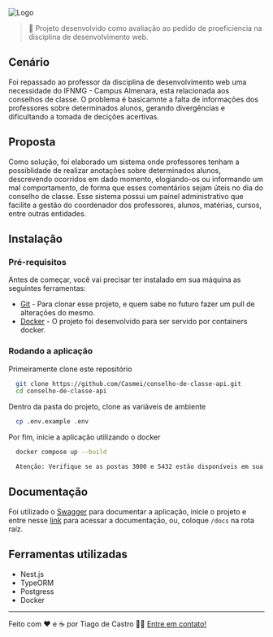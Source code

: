 ![Logo](github-images/conselho.png)

> 🔹 Projeto desenvolvido como avaliação ao pedido de proeficiencia na disciplina de desenvolvimento web.

## Cenário
Foi repassado ao professor da disciplina de desenvolvimento web uma necessidade do IFNMG - Campus Almenara, esta relacionada aos conselhos de classe. O problema é basicamnte a falta de informações dos professores sobre determinados alunos, gerando divergências e dificultando a tomada de decições acertivas.

## Proposta
Como solução, foi elaborado um sistema onde professores tenham a possiblidade de realizar anotações sobre determinados alunos, descrevendo ocorridos em dado momento, elogiando-os ou informando um mal comportamento, de forma que esses comentários sejam úteis no dia do conselho de classe. Esse sistema possui um painel administrativo que facilite a gestão do coordenador dos professores, alunos, matérias, cursos, entre outras entidades.

## Instalação

### Pré-requisitos

Antes de começar, você vai precisar ter instalado em sua máquina as seguintes ferramentas:
- [Git](https://git-scm.com) - Para clonar esse projeto, e quem sabe no futuro fazer um pull de alterações do mesmo.
- [Docker](https://www.docker.com/) - O projeto foi desenvolvido para ser servido por containers docker.

### Rodando a aplicação
Primeiramente clone este repositório

```bash
  git clone https://github.com/Casmei/conselho-de-classe-api.git
  cd conselho-de-classe-api
```

Dentro da pasta do projeto, clone as variáveis de ambiente 
```bash
  cp .env.example .env
```

Por fim, inicie a aplicação utilizando o docker

```bash
  docker compose up --build
```

```md
  Atenção: Verifique se as postas 3000 e 5432 estão disponíveis em sua máquina
```

## Documentação
Foi utilizado o [Swagger](https://docs.nestjs.com/openapi/introduction) para documentar a aplicação, inicie o projeto e entre nesse [link](http://localhost:3000/docs) para acessar a documentação, ou, coloque ```/docs``` na rota raíz.

## Ferramentas utilizadas

- Nest.js
- TypeORM
- Postgress
- Docker

---

Feito com ❤️ e ☕ por Tiago de Castro 👋🏽 [Entre em contato!](https://earnest-begonia-690754.netlify.app/)
